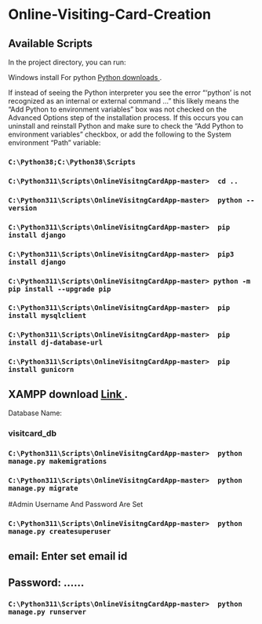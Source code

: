 # Online-Visiting-Card-Creation


## Available Scripts

In the project directory, you can run:

Windows install For python  [ Python downloads ](https://www.python.org/downloads/release/python-31010/).

If instead of seeing the Python interpreter you see the error “‘python’ is not recognized as an internal or external command …” this likely means the “Add Python to environment variables” box was not checked on the Advanced Options step of the installation process. If this occurs you can uninstall and reinstall Python and make sure to check the “Add Python to environment variables” checkbox, or add the following to the System environment “Path” variable:

### `C:\Python38;C:\Python38\Scripts`

### `C:\Python311\Scripts\OnlineVisitngCardApp-master>  cd ..`

### `C:\Python311\Scripts\OnlineVisitngCardApp-master>  python --version`

### `C:\Python311\Scripts\OnlineVisitngCardApp-master>  pip install django`

### `C:\Python311\Scripts\OnlineVisitngCardApp-master>  pip3 install django`

### `C:\Python311\Scripts\OnlineVisitngCardApp-master> python -m pip install --upgrade pip`


### `C:\Python311\Scripts\OnlineVisitngCardApp-master>  pip install mysqlclient`

### `C:\Python311\Scripts\OnlineVisitngCardApp-master>  pip install dj-database-url`

### `C:\Python311\Scripts\OnlineVisitngCardApp-master>  pip install gunicorn`

## XAMPP download  [ Link ](https://sourceforge.net/projects/xampp/files/XAMPP%20Windows/8.1.12/xampp-windows-x64-8.1.12-0-VS16-installer.exe/download).

Database Name:
### visitcard_db

### `C:\Python311\Scripts\OnlineVisitngCardApp-master>  python manage.py makemigrations`

### `C:\Python311\Scripts\OnlineVisitngCardApp-master>  python manage.py migrate`

#Admin Username And Password Are Set

### `C:\Python311\Scripts\OnlineVisitngCardApp-master>  python manage.py createsuperuser`
##   email:  Enter set email id
##    Password: ......


### `C:\Python311\Scripts\OnlineVisitngCardApp-master>  python manage.py runserver`







